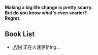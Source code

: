 **Making a big life change is pretty scarry.  
But do you know what's even scarier?  
Regret.** 

## Book List

- [JVM](./jvm.md) 正在火速更新ing...
